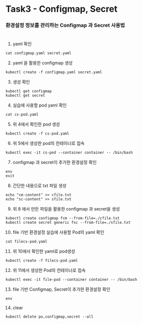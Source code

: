 # Task3 - Configmap, Secret

### 환경설정 정보를 관리하는 Configmap 과 Secret 사용법
#  

1. yaml 확인

```
cat configmap.yaml secret.yaml
```  

2. yaml 을 활용한 configmap 생성
```
kubectl create -f configmap.yaml secret.yaml
```

3. 생성 확인
```
kubectl get configmap
kubectl get secret
```

4. 실습에 사용할 pod yaml 확인
```
cat cs-pod.yaml
```

5. 위 4에서 확인한 pod 생성
```
kubectl create -f cs-pod.yaml
```

6. 위 5에서 생성한 pod의 컨테이너로 접속
```
kubectl exec -it cs-pod --container container -- /bin/bash
```

7. configmap 과 secret이 추가한 환경설정 확인
```
env
exit
```

8. 간단한 내용으로 txt 파일 생성
```
echo "cm-content" >> cfile.txt
echo "sc-content" >> sfile.txt
```

9. 위 8 에서 만든 파일을 활용한 configmap 과 secret을 생성
```
kubectl create configmap fcm --from-file=./cfile.txt
kubectl create secret generic fsc --from-file=./sfile.txt
```

10. file 기반 환경설정 실습에 사용할 Pod의 yaml 확인
```
cat filecs-pod.yaml
```

11. 위 10에서 확인한 yaml로 pod생성
```
kubectl create -f filecs-pod.yaml
```

12. 위 11에서 생성한 Pod의 컨테이너로 접속
```
kubectl exec -it file-pod --container container -- /bin/bash
```

13. file 기반 Configmap, Secret이 추가한 환경설정 확인
```
env
```

14. clear
```
kubectl delete po,configmap,secret --all
```
